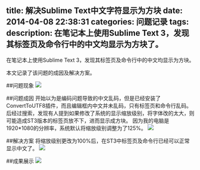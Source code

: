 title: 解决Sublime Text中文字符显示为方块
date: 2014-04-08 22:38:31
categories: 问题记录
tags:
description: 在笔记本上使用Sublime Text 3，发现其标签页及命令行中的中文均显示为方块了。
---
在笔记本上使用Sublime Text 3，发现其标签页及命令行中的中文均显示为方块。

本文记录了该问题的成因及解决方案。
<!-- more -->
##问题现象
![](http://smvirus.com/img/blog/solove-chinese-characters-display-as-squares-in-sublime-text/squares.jpg)

##问题成因
开始以为是编码问题导致的中文乱码，但是已经安装了ConvertToUTF8插件，而且编辑框内中文并未乱码，只有标签页和命令行乱码。
后经过搜索，发现有人提到如果修改了系统的显示缩放级别，将字体改的太大，则可能造成ST3版本的标签页放不下，进而显示成方块。
因为我的电脑是1920*1080的分辨率，系统默认将缩放级别调整为了125%。
![](http://smvirus.com/img/blog/solove-chinese-characters-display-as-squares-in-sublime-text/125%25.jpg)

##解决方案
将缩放级别更改为100%后，在ST3中标签页及命令行已经可以正常显示中文了。
![](http://smvirus.com/img/blog/solove-chinese-characters-display-as-squares-in-sublime-text/100%25.jpg)

##成果展示
![](http://smvirus.com/img/blog/solove-chinese-characters-display-as-squares-in-sublime-text/normal.jpg)
